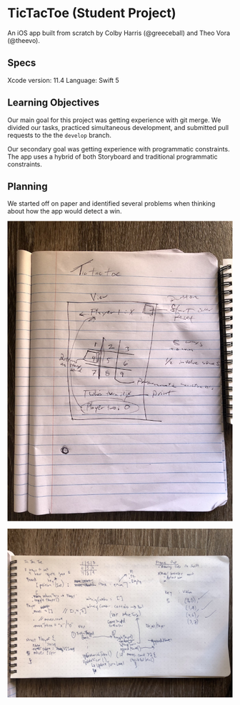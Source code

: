 # TicTacToe (Student Project)

An iOS app built from scratch by Colby Harris (@greeceball) and Theo Vora (@theevo).


## Specs

Xcode version: 11.4
Language: Swift 5


## Learning Objectives

Our main goal for this project was getting experience with git merge. We divided our tasks, practiced simultaneous development, and submitted pull requests to the the `develop` branch.

Our secondary goal was getting experience with programmatic constraints. The app uses a hybrid of both Storyboard and traditional programmatic constraints.


## Planning

We started off on paper and identified several problems when thinking about how the app would detect a win.

![Colby's Handwritten Notes](README/draftOnPaper-CH.jpg)

![Theo's Handwritten Notes](README/draftOnPaper-TV.jpg)
